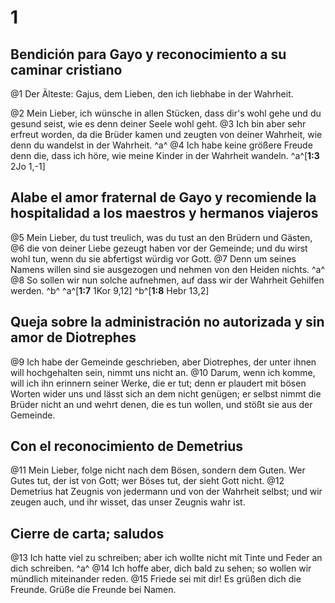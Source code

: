 # 1
## Bendición para Gayo y reconocimiento a su caminar cristiano
@1 Der Älteste: Gajus, dem Lieben, den ich liebhabe in der Wahrheit. 

@2 Mein Lieber, ich wünsche in allen Stücken, dass dir's wohl gehe und du gesund seist, wie es denn deiner Seele wohl geht. @3 Ich bin aber sehr erfreut worden, da die Brüder kamen und zeugten von deiner Wahrheit, wie denn du wandelst in der Wahrheit. ^a^ @4 Ich habe keine größere Freude denn die, dass ich höre, wie meine Kinder in der Wahrheit wandeln.
^a^[**1:3** 2Jo 1,-1]

## Alabe el amor fraternal de Gayo y recomiende la hospitalidad a los maestros y hermanos viajeros
@5 Mein Lieber, du tust treulich, was du tust an den Brüdern und Gästen, @6 die von deiner Liebe gezeugt haben vor der Gemeinde; und du wirst wohl tun, wenn du sie abfertigst würdig vor Gott. @7 Denn um seines Namens willen sind sie ausgezogen und nehmen von den Heiden nichts. ^a^ @8 So sollen wir nun solche aufnehmen, auf dass wir der Wahrheit Gehilfen werden. ^b^ 
^a^[**1:7** 1Kor 9,12] ^b^[**1:8** Hebr 13,2]

## Queja sobre la administración no autorizada y sin amor de Diotrephes
@9 Ich habe der Gemeinde geschrieben, aber Diotrephes, der unter ihnen will hochgehalten sein, nimmt uns nicht an. @10 Darum, wenn ich komme, will ich ihn erinnern seiner Werke, die er tut; denn er plaudert mit bösen Worten wider uns und lässt sich an dem nicht genügen; er selbst nimmt die Brüder nicht an und wehrt denen, die es tun wollen, und stößt sie aus der Gemeinde. 

## Con el reconocimiento de Demetrius
@11 Mein Lieber, folge nicht nach dem Bösen, sondern dem Guten. Wer Gutes tut, der ist von Gott; wer Böses tut, der sieht Gott nicht. @12 Demetrius hat Zeugnis von jedermann und von der Wahrheit selbst; und wir zeugen auch, und ihr wisset, das unser Zeugnis wahr ist. 

## Cierre de carta; saludos
@13 Ich hatte viel zu schreiben; aber ich wollte nicht mit Tinte und Feder an dich schreiben. ^a^ @14 Ich hoffe aber, dich bald zu sehen; so wollen wir mündlich miteinander reden. @15 Friede sei mit dir! Es grüßen dich die Freunde. Grüße die Freunde bei Namen.